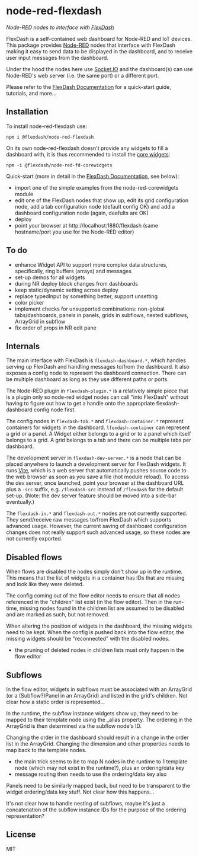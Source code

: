 node-red-flexdash
==================

_Node-RED nodes to interface with [FlexDash](https://github.com/tve/flexdash)_

FlexDash is a self-contained web dashboard for Node-RED and IoT devices.
This package provides [Node-RED](https://nodered.org/) nodes that interface with
FlexDash making it easy to send data to be displayed in the dashboard, and to
receive user input messages from the dashboard.

Under the hood the nodes here use [Socket.IO](http://socket.io/) and the dashboard(s) can use Node-RED's web server (i.e. the same port) or a different port.

Please refer to the
[FlexDash Documentation](https://flexdash.github.io) for a quick-start guide, tutorials,
and more...

## Installation

To install node-red-flexdash use:

`npm i @flexdash/node-red-flexdash`

On its own node-red-flexdash doesn't provide any widgets to fill a dashboard with,
it is thus recommended to install the
[core widgets](https://github/com/flexdash/node-red-fd-corewidgets):

`npm -i @flexdash/node-red-fd-corewidgets`

Quick-start (more in detail in the
[FlexDash Documentation](https://flexdash.github.io/quick-start), see below):
- import one of the simple examples from the node-red-corewidgets module
- edit one of the FlexDash nodes that show up, edit its grid configuration node, add a
  tab configuration node (default config OK) and add a dashboard configuration node (again,
  deafults are OK)
- deploy
- point your browser at http://localhost:1880/flexdash
  (same hostname/port you use for the Node-RED editor)

## To do

- enhance Widget API to support more complex data structures, specifically, ring buffers (arrays) and
  messages
- set-up demos for all widgets
- during NR deploy block changes from dashboards
- keep static/dynamic setting across deploy
- replace typedInput by something better, support unsetting
- color picker
- implement checks for unsupported combinations: non-global tabs/dashboards, panels in panels,
  grids in subflows, nested subflows, ArrayGrid in subflow
- fix order of props in NR edit pane


## Internals

The main interface with FlexDash is `flexdash-dashboard.*`, which handles serving up
FlexDash and handling messages to/from the dashboard. It also exposes a config node to
represent the dashboard connection. There can be multiple dashboard as long as they use
different paths or ports.

The Node-RED plugin in `flexdash-plugin.*` is a relatively simple piece that is a plugin only
so node-red widget nodes can call "into FlexDash" without having to figure out how to get
a handle onto the appropriate flexdash-dashboard config node first.

The config nodes in `flexdash-tab.*` and `flexdash-container.*` represent containers for
widgets in the dashboard. `lfexdash-container` can represent a grid or a panel. A Widget
either belongs to a grid or to a panel which itself belongs to a grid. A grid belongs to
a tab and there can be multiple tabs per dashboard.

The development server in `flexdash-dev-server.*` is a node that can be placed anywhere to
launch a development server for FlexDash widgets. It runs [Vite](https://vitejs.dev), which
is a web server that automatically pushes source code to the web browser as soon as you save
a file (hot module reload). To access the dev server, once launched, point your browser
at the dashboard URL plus a `-src` suffix, e.g. `/flexdash-src` instead of `/flexdash` for
the default set-up.
(Note: the dev server feature should be moved into a side-bar eventually.)

The `flexdash-in.*` and `flexdash-out.*` nodes are not currently supported.
They send/receive raw messages to/from FlexDash which supports advanced usage.
However, the current saving of dashboard configuration changes does not really support
such advanced usage, so these nodes are not currently exported.

## Disabled flows

When flows are disabled the nodes simply don't show up in the runtime. This means that the list of widgets in a container has IDs that are missing and look like they were deleted.

The config coming out of the flow editor needs to ensure that all nodes referenced in the "children"
list exist (in the flow editor). Then in the run-time, missing nodes found in the children list are
assumed to be disabled and are marked as such, but not removed.

When altering the position of widgets in the dashboard, the missing widgets need to be kept. When the
config is pushed back into the flow editor, the missing widgets should be "reconnected" with the disabled nodes.

- the pruning of deleted nodes in children lists must only happen in the flow editor

## Subflows

In the flow editor, widgets in subflows must be associated with an ArrayGrid (or a (Subflow?)Panel
in an ArrayGrid) and listed in the grid's children. Not clear how a static order is represented...

In the runtime, the subflow instance widgets show up, they need to be mapped to their template node
using the _alias property. The ordering in the ArrayGrid is then determined via the subflow node's ID.

Changing the order in the dashboard should result in a change in the order list in the ArrayGrid.
Changing the dimension and other properties needs to map back to the template nodes.

- the main trick seems to be to map N nodes in the runtime to 1 template node (which may not exist
  in the runtime?), plus an ordering/data key
- message routing then needs to use the ordering/data key also

Panels need to be similarly mapped back, but need to be transparent to the widget ordering/data
key stuff. Not clear how this happens...

It's not clear how to handle nesting of subflows, maybe it's just a concatenation of the subflow
instance IDs for the purpose of the ordering representation?


## License

MIT
